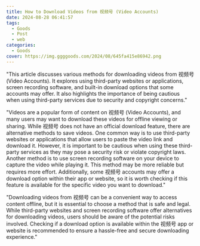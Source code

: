 ```yaml
---
title: How to Download Videos from 视频号 (Video Accounts)
date: 2024-08-28 06:41:57
tags:
  - Goods
  - Post
  - web
categories:
  - Goods
cover: https://img.ggggoods.com/2024/08/645fa415e86942.png
---
```


"This article discusses various methods for downloading videos from 视频号 (Video Accounts). It explores using third-party websites or applications, screen recording software, and built-in download options that some accounts may offer. It also highlights the importance of being cautious when using third-party services due to security and copyright concerns."

"Videos are a popular form of content on 视频号 (Video Accounts), and many users may want to download these videos for offline viewing or sharing. While 视频号 does not have an official download feature, there are alternative methods to save videos. One common way is to use third-party websites or applications that allow users to paste the video link and download it. However, it is important to be cautious when using these third-party services as they may pose a security risk or violate copyright laws. Another method is to use screen recording software on your device to capture the video while playing it. This method may be more reliable but requires more effort. Additionally, some 视频号 accounts may offer a download option within their app or website, so it is worth checking if this feature is available for the specific video you want to download."

"Downloading videos from 视频号 can be a convenient way to access content offline, but it is essential to choose a method that is safe and legal. While third-party websites and screen recording software offer alternatives for downloading videos, users should be aware of the potential risks involved. Checking if a download option is available within the 视频号 app or website is recommended to ensure a hassle-free and secure downloading experience."
